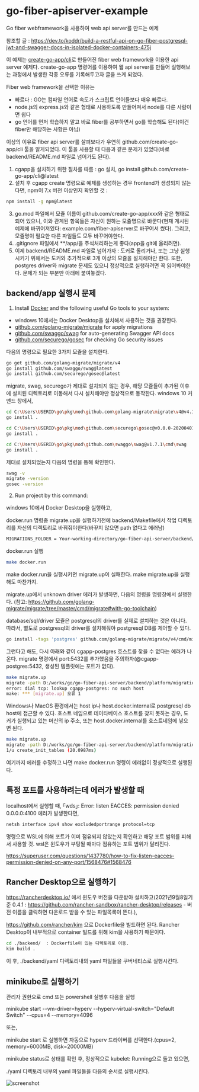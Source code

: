 # go-fiber-apiserver-example
Go fiber webframework을 사용하여 web api server를 만드는 예제

참조할 글 : https://dev.to/koddr/build-a-restful-api-on-go-fiber-postgresql-jwt-and-swagger-docs-in-isolated-docker-containers-475j

이 예제는 [create-go-app/cli](https://github.com/create-go-app/cli)로 만들어진 fiber web framework을 이용한 api server 예제다.
create-go-app 명령어를 이용하여 웹 api server를 만들어 실행해보는 과정에서 발생한 각종 오류를 기록해두고자 글을 쓰게 되었다.

Fiber web framework을 선택한 이유는
- 빠르다 : GO는 컴파일 언어로 속도가 스크립트 언어들보다 매우 빠르다.
- node.js의 express.js와 같은 형태로 사용하도록 만들어져서 node를 다룬 사람이면 쉽다
- go 언어를 먼저 학습하지 말고 바로 fiber를 공부하면서 go를 학습해도 된다(이건 fiber만 해당하는 사항은 아님)

이상의 이유로 fiber api server를 살펴보다가 우연히 github.com/create-go-app/cli 툴을 알게되었다.
이 툴을 사용할 때 다음과 같은 문제가 있었다(바로 backend/README.md 파일로 넘어가도 된다).

1. cgapp을 설치하기 위한 절차를 따름 : go 설치, go install github.com/create-go-app/cli@latest
2. 설치 후 cgapp create 명령으로 예제를 생성하는 경우 frontend가 생성되지 않는다면, npm이 7.x 버전 이상인지 확인할 것 :
``` bash
npm install -g npm@latest
```
3. go.mod 파일에서 모쥴 이름이 github.com/create-go-app/xxx와 같은 형태로 되어 있으니, 이와 관계된 항목들은 자신이 원하는 모쥴명으로 바꾼다(현재 게시된 예제에 바뀌어져있다: example.com/fiber-apiserver로 바꾸어서 썼다). 그리고, 모쥴명이 필요한 다른 파일들도 모두 바꾸어야한다.
4. .gitignore 파일에서 **/app/을 주석처리하는게 좋다(app을 git에 올리려면).
5. 이제 backend/README.md 파일로 넘어가자 : 도커로 돌리거나, 또는 그냥 실행시키기 위해서는 도커와 추가적으로 3개 이상의 모쥴을 설치해야만 한다. 또한, postgres driver와 migrate 문제도 있으니 정상적으로 실행하려면 꼭 읽어봐야한다. 문제가 되는 부분만 아래에 붙여놓겠다.

## backend/app 실행시 문제
1. Install [Docker](https://www.docker.com/get-started) and the following useful Go tools to your system:
- windows 10에서는 Docker Desktop을 설치해서 사용하는 것을 권장한다.
- [github.com/golang-migrate/migrate](https://github.com/golang-migrate/migrate#cli-usage) for apply migrations
- [github.com/swaggo/swag](https://github.com/swaggo/swag) for auto-generating Swagger API docs
- [github.com/securego/gosec](https://github.com/securego/gosec) for checking Go security issues

다음의 명령으로 필요한 3가지 모쥴을 설치한다.

```bash
go get github.com/golang-migrate/migrate/v4
go install github.com/swaggo/swag@latest
go install github.com/securego/gosec@latest
```

migrate, swag, securego가 제대로 설치되지 않는 경우, 해당 모쥴들이 추가된 이후에 설치된 디렉토리로 이동해서 다시 설치해야만 정상적으로 동작한다.
windows 10 커맨드 창에서,

```bash
cd C:\Users\USERID\go\pkg\mod\github.com\golang-migrate\migrate\v4@v4.14.1\cmd\migrate
go install .

cd C:\Users\USERID\go\pkg\mod\github.com\securego\gosec@v0.0.0-20200401082031-e946c8c39989\cmd\gosec
go install .

cd C:\Users\USERID\go\pkg\mod\github.com\swaggo\swag@v1.7.1\cmd\swag
go install .
```

제대로 설치되었는지 다음의 명령을 통해 확인한다.

```bash
swag -v
migrate -version
gosec -version
```

2. Run project by this command:

windows 10에서 Docker Desktop을 실행하고,

docker.run 명령중 migrate.up을 실행하기전에
backend/Makefile에서 작업 디렉토리를 자신의 디렉토리로 바꿔줘야한다(바꾸지 않으면 path 없다고 에러남)

```bash
MIGRATIONS_FOLDER = Your-working-directory/go-fiber-api-server/backend/platform/migrations
```

docker.run 실행

```bash
make docker.run
```

make docker.run을 실행시키면 migrate.up이 실패한다. make migrate.up을 실행해도 마찬가지.

migrate.up에서 unknown driver 에러가 발생하면, 다음의 명령을 명령창에서 실행한다.
(참고: https://github.com/golang-migrate/migrate/tree/master/cmd/migrate#with-go-toolchain)

database/sql/driver 모쥴은 postgresql의 driver를 실제로 설치하는 것은 아니다.
따라서, 별도로 postgresql의 driver를 설치해줘야 postgresql DB를 제어할 수 있다.

```bash
go install -tags 'postgres' github.com/golang-migrate/migrate/v4/cmd/migrate@latest
```

그런다고 해도, 다시 아래와 같이 cgapp-postgres 호스트를 찾을 수 없다는 에러가 나온다.
migrate 명령에서 port:5432를 추가했음을 주의하자(@cgapp-postgres:5432, 생성된 템플릿에는 포트가 없다).

```bash
make migrate.up
migrate -path D:/works/go/go-fiber-api-server/backend/platform/migrations -database "postgres://postgres:password@cgapp-postgres:5432/postgres?sslmode=disable" up
error: dial tcp: lookup cgapp-postgres: no such host
make: *** [migrate.up] 오류 1
```

Windows나 MacOS 환경에서는 host ip나 host.docker.internal로 postgresql db host에 접근할 수 있다.
호스트 네임으로 데이타베이스 호스트를 찾지 못하는 경우, 도커가 실행되고 있는 머신의 ip 주소, 또는 host.docker.internal를 호스트네임에 넣으면 된다.

```bash
make migrate.up
migrate -path D:/works/go/go-fiber-api-server/backend/platform/migrations -database "postgres://postgres:password@host.docker.internal:5432/postgres?sslmode=disable" up
1/u create_init_tables (20.0987ms)
```

여기까지 에러를 수정하고 나면 make docker.run 명령이 에러없이 정상적으로 실행된다.

## 특정 포트를 사용하려는데 에러가 발생할 때

localhost에서 실행할 때, ｢wds｣: Error: listen EACCES: permission denied 0.0.0.0:4100 에러가 발생한다면,

```bash
netsh interface ipv4 show excludedportrange protocol=tcp
```
명령으로 WSL에 의해 포트가 이미 점유되지 않았는지 확인하고 해당 포트 범위를 피해서 사용할 것.
wsl은 윈도우가 부팅될 때마다 점유하는 포트 범위가 달리진다.

https://superuser.com/questions/1437780/how-to-fix-listen-eacces-permission-denied-on-any-port/1568476#1568476

## Rancher Desktop으로 실행하기

https://rancherdesktop.io/ 에서 윈도우 버전을 다운받아 설치하고(2021년9월8일기준 0.4.1 : https://github.com/rancher-sandbox/rancher-desktop/releases - 버전 이름을 클릭하면 다운로드 받을 수 있는 파일목록이 뜬다.),

https://github.com/rancher/kim 으로 Dockerfile을 빌드하면 된다. Rancher Desktop이 내부적으로 container 빌드를 위해 kim을 사용하기 때문이다.

```bash
cd ./backend/  : Dockerfile이 있는 디렉토리로 이동.
kim build .
```

이 후, ./backend/yaml 디렉토리내의 yaml 파일들을 쿠버네티스로 실행시킨다.

## minikube로 실행하기

관리자 권한으로 cmd 또는 powershell 실행후 다음을 실행

minikube start --vm-driver=hyperv --hyperv-virtual-switch="Default Switch" --cpus=4 --memory=4096

또는,

minikube start 로 실행하면 자동으로 hyperv 드라이버를 선택한다.(cpus=2, memory=6000MB, disk=20000MB)

minikube status로 상태를 확인 후, 정상적으로 kubelet: Running으로 돌고 있으면,

./yaml 디렉토리 내부의 yaml 파일들을 다음의 순서로 실행시킨다.







![screenshot](https://user-images.githubusercontent.com/3069673/131583090-db6b8022-39ef-4663-8216-7b0c09dcd3e6.PNG)

